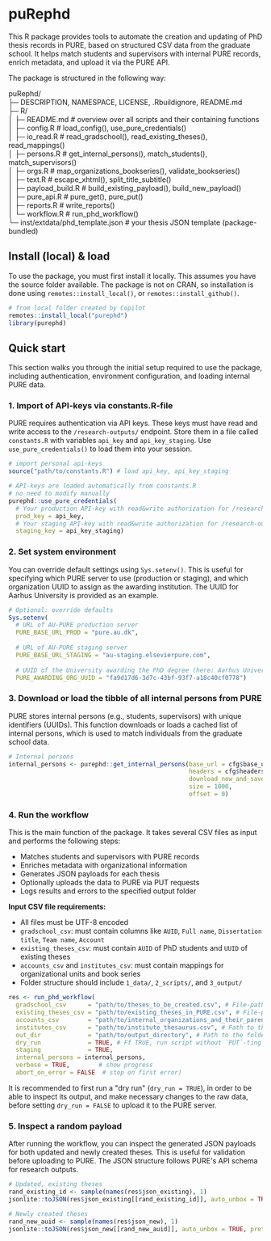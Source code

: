 # puRephd

This R package provides tools to automate the creation and updating of PhD thesis records in PURE, based on structured CSV data from the graduate school. It helps match students and supervisors with internal PURE records, enrich metadata, and upload it via the PURE API.

The package is structured in the following way:

puRephd/  
├─ DESCRIPTION, NAMESPACE, LICENSE, .Rbuildignore, README.md  
├─ R/  
│  ├─ README.md                    # overview over all scripts and their containing functions  
│  ├─ config.R                     # load_config(), use_pure_credentials()  
│  ├─ io_read.R                    # read_gradschool(), read_existing_theses(), read_mappings()  
│  ├─ persons.R                    # get_internal_persons(), match_students(), match_supervisors()  
│  ├─ orgs.R                       # map_organizations_bookseries(), validate_bookseries()  
│  ├─ text.R                       # escape_xhtml(), split_title_subtitle()  
│  ├─ payload_build.R              # build_existing_payload(), build_new_payload()  
│  ├─ pure_api.R                   # pure_get(), pure_put()  
│  ├─ reports.R                    # write_reports()  
│  └─ workflow.R                   # run_phd_workflow()  
└─ inst/extdata/phd_template.json  # your thesis JSON template (package-bundled)  


## Install (local) & load

To use the package, you must first install it locally. This assumes you have the source folder available. The package is not on CRAN, so installation is done using `remotes::install_local()`, or `remotes::install_github()`.

```r
# from local folder created by Copilot
remotes::install_local("purephd")
library(purephd)
```


## Quick start

This section walks you through the initial setup required to use the package, including authentication, environment configuration, and loading internal PURE data.

### 1. Import of API-keys via constants.R-file

PURE requires authentication via API keys. These keys must have read and write access to the `/research-outputs/` endpoint. Store them in a file called `constants.R` with variables `api_key` and `api_key_staging`. Use `use_pure_credentials()` to load them into your session.

```r
# import personal api-keys
source("path/to/constants.R") # load api_key, api_key_staging

# API-keys are loaded automatically from constants.R
# no need to modify manually
purephd::use_pure_credentials(
  # Your production API-key with read&write authorization for /research-outputs/
  prod_key = api_key, 
  # Your staging API-key with read&write authorization for /research-outputs/
  staging_key = api_key_staging)
```

### 2. Set system environment

You can override default settings using `Sys.setenv()`. This is useful for specifying which PURE server to use (production or staging), and which organization UUID to assign as the awarding institution. The UUID for Aarhus University is provided as an example.

```r
# Optional: override defaults
Sys.setenv(
  # URL of AU-PURE production server
  PURE_BASE_URL_PROD = "pure.au.dk", 
  
  # URL of AU-PURE staging server
  PURE_BASE_URL_STAGING = "au-staging.elsevierpure.com", 
  
  # UUID of the University awarding the PhD degree (here: Aarhus University, AU)
  PURE_AWARDING_ORG_UUID = "fa9d17d6-3d7c-43bf-93f7-a18c40cf0778") 
```

### 3. Download or load the tibble of all internal persons from PURE

PURE stores internal persons (e.g., students, supervisors) with unique identifiers (UUIDs). This function downloads or loads a cached list of internal persons, which is used to match individuals from the graduate school data.

```r
# Internal persons
internal_persons <- purephd::get_internal_persons(base_url = cfg$base_url, 
                                                  headers = cfg$headers, 
                                                  download_new_and_save = FALSE, # set to false, if you've run it with TRUE before and the .RDS-file exists in your ./1_data/ folder
                                                  size = 1000,
                                                  offset = 0)
```
### 4. Run the workflow

This is the main function of the package. It takes several CSV files as input and performs the following steps:

- Matches students and supervisors with PURE records
- Enriches metadata with organizational information
- Generates JSON payloads for each thesis
- Optionally uploads the data to PURE via PUT requests
- Logs results and errors to the specified output folder

**Input CSV file requirements:**

- All files must be UTF-8 encoded
- `gradschool_csv`: must contain columns like `AUID`, `Full name`, `Dissertation title`, `Team name`, `Account`
- `existing_theses_csv`: must contain `AUID` of PhD students and `UUID` of existing theses
- `accounts_csv` and `institutes_csv`: must contain mappings for organizational units and book series
- Folder structure should include `1_data/`, `2_scripts/`, and `3_output/`

```r
res <- run_phd_workflow(
  gradschool_csv      = "path/to/theses_to_be_created.csv", # File-path to the .csv file (UTF-8 encoded) provided by the graduate school with all newly awarded PhD titles.
  existing_theses_csv = "path/to/existing_theses_in_PURE.csv", # File-path to the .csv file from a PURE-report listing all existing PhD theses in PURE together with their UUIDs.
  accounts_csv        = "path/to/internal_organizations_and_their_parents.csv", # Path to CSV-file linking internal organizations and their parent organizations.
  institutes_csv      = "path/to/institute_thesaurus.csv", # Path to thesaurus file linking internal organizations with organization names as provided by the graduate school.
  out_dir             = "path/to/output_directory", # Path to the folder, where the logging-files, etc. of this project should be stored. Will be created, if non-existing.
  dry_run             = TRUE, # Ff TRUE, run script without `PUT`-ting theses to PURE.
  staging             = TRUE,
  internal_persons = internal_persons,
  verbose = TRUE,        # show progress
  abort_on_error = FALSE  # stop on first error)
```

It is recommended to first run a "dry run" (`dry_run = TRUE`), in order to be able to inspect its output, and make necessary changes to the raw data, before setting `dry_run = FALSE` to upload it to the PURE server.

### 5. Inspect a random payload


After running the workflow, you can inspect the generated JSON payloads for both updated and newly created theses. This is useful for validation before uploading to PURE. The JSON structure follows PURE's API schema for research outputs.

```r
# Updated, existing theses
rand_existing_id <- sample(names(res$json_existing), 1)
jsonlite::toJSON(res$json_existing[[rand_existing_id]], auto_unbox = TRUE, pretty = TRUE)

# Newly created theses
rand_new_auid <- sample(names(res$json_new), 1)
jsonlite::toJSON(res$json_new[[rand_new_auid]], auto_unbox = TRUE, pretty = TRUE)

```

